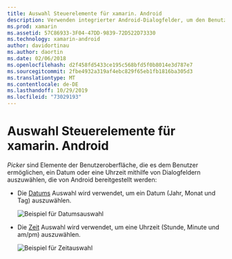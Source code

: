 ```yaml
---
title: Auswahl Steuerelemente für xamarin. Android
description: Verwenden integrierter Android-Dialogfelder, um den Benutzer nach Datum und Uhrzeit abzufragen
ms.prod: xamarin
ms.assetid: 57C86933-3F04-47DD-9839-72D522D73330
ms.technology: xamarin-android
author: davidortinau
ms.author: daortin
ms.date: 02/06/2018
ms.openlocfilehash: d2f458fd5433ce195c568bfd5f0b8014e3d787e7
ms.sourcegitcommit: 2fbe4932a319af4ebc829f65eb1fb1816ba305d3
ms.translationtype: MT
ms.contentlocale: de-DE
ms.lasthandoff: 10/29/2019
ms.locfileid: "73029193"
---
```

# <a name="picker-controls-for-xamarinandroid"></a>Auswahl Steuerelemente für xamarin. Android

*Picker* sind Elemente der Benutzeroberfläche, die es dem Benutzer ermöglichen, ein Datum oder eine Uhrzeit mithilfe von Dialogfeldern auszuwählen, die von Android bereitgestellt werden:

- Die [Datums](~/android/user-interface/controls/pickers/date-picker.md) Auswahl wird verwendet, um ein Datum (Jahr, Monat und Tag) auszuwählen.

    ![Beispiel für Datumsauswahl](images/date-picker.png)

- Die [Zeit](~/android/user-interface/controls/pickers/time-picker.md) Auswahl wird verwendet, um eine Uhrzeit (Stunde, Minute und am/pm) auszuwählen.

    ![Beispiel für Zeitauswahl](images/time-picker.png)
